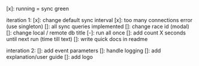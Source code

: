 [x]: running = sync green

iteration 1:
[x]: change default sync interval
[x]: too many connections error (use singleton)
[]: all sync queries implemented
[]: change race id (modal)
[]: change local / remote db title
[-]: run all once
[]: add count X seconds until next run (time till text)
[]: write quick docs in readme

interation 2:
[]: add event parameters
[]: handle logging
[]: add explanation/user guide
[]: add logo
